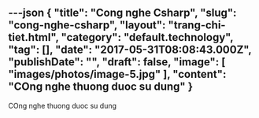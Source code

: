---json
{
    "title": "Cong nghe Csharp",
    "slug": "cong-nghe-csharp",
    "layout": "trang-chi-tiet.html",
    "category": "default.technology",
    "tag": [],
    "date": "2017-05-31T08:08:43.000Z",
    "publishDate": "",
    "draft": false,
    "image": [
        "images/photos/image-5.jpg"
    ],
    "__content__": "COng nghe thuong duoc su dung"
}
---
COng nghe thuong duoc su dung